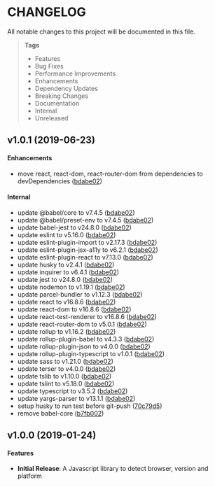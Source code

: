 # CHANGELOG

All notable changes to this project will be documented in this file.

> **Tags**
> - Features
> - Bug Fixes
> - Performance Improvements
> - Enhancements
> - Dependency Updates
> - Breaking Changes
> - Documentation
> - Internal
> - Unreleased

## v1.0.1 (2019-06-23)

#### Enhancements

- move react, react-dom, react-router-dom from dependencies to devDependencies ([bdabe02](https://github.com/sibiraj-s/browser-dtector/commit/bdabe02))

#### Internal

- update @babel/core to v7.4.5 ([bdabe02](https://github.com/sibiraj-s/browser-dtector/commit/bdabe02))
- update @babel/preset-env to v7.4.5 ([bdabe02](https://github.com/sibiraj-s/browser-dtector/commit/bdabe02))
- update babel-jest to v24.8.0 ([bdabe02](https://github.com/sibiraj-s/browser-dtector/commit/bdabe02))
- update eslint to v5.16.0 ([bdabe02](https://github.com/sibiraj-s/browser-dtector/commit/bdabe02))
- update eslint-plugin-import to v2.17.3 ([bdabe02](https://github.com/sibiraj-s/browser-dtector/commit/bdabe02))
- update eslint-plugin-jsx-a11y to v6.2.1 ([bdabe02](https://github.com/sibiraj-s/browser-dtector/commit/bdabe02))
- update eslint-plugin-react to v7.13.0 ([bdabe02](https://github.com/sibiraj-s/browser-dtector/commit/bdabe02))
- update husky to v2.4.1 ([bdabe02](https://github.com/sibiraj-s/browser-dtector/commit/bdabe02))
- update inquirer to v6.4.1 ([bdabe02](https://github.com/sibiraj-s/browser-dtector/commit/bdabe02))
- update jest to v24.8.0 ([bdabe02](https://github.com/sibiraj-s/browser-dtector/commit/bdabe02))
- update nodemon to v1.19.1 ([bdabe02](https://github.com/sibiraj-s/browser-dtector/commit/bdabe02))
- update parcel-bundler to v1.12.3 ([bdabe02](https://github.com/sibiraj-s/browser-dtector/commit/bdabe02))
- update react to v16.8.6 ([bdabe02](https://github.com/sibiraj-s/browser-dtector/commit/bdabe02))
- update react-dom to v16.8.6 ([bdabe02](https://github.com/sibiraj-s/browser-dtector/commit/bdabe02))
- update react-test-renderer to v16.8.6 ([bdabe02](https://github.com/sibiraj-s/browser-dtector/commit/bdabe02))
- update react-router-dom to v5.0.1 ([bdabe02](https://github.com/sibiraj-s/browser-dtector/commit/bdabe02))
- update rollup to v1.16.2 ([bdabe02](https://github.com/sibiraj-s/browser-dtector/commit/bdabe02))
- update rollup-plugin-babel to v4.3.3 ([bdabe02](https://github.com/sibiraj-s/browser-dtector/commit/bdabe02))
- update rollup-plugin-json to v4.0.0 ([bdabe02](https://github.com/sibiraj-s/browser-dtector/commit/bdabe02))
- update rollup-plugin-typescript to v1.0.1 ([bdabe02](https://github.com/sibiraj-s/browser-dtector/commit/bdabe02))
- update sass to v1.21.0 ([bdabe02](https://github.com/sibiraj-s/browser-dtector/commit/bdabe02))
- update terser to v4.0.0 ([bdabe02](https://github.com/sibiraj-s/browser-dtector/commit/bdabe02))
- update tslib to v1.10.0 ([bdabe02](https://github.com/sibiraj-s/browser-dtector/commit/bdabe02))
- update tslint to v5.18.0 ([bdabe02](https://github.com/sibiraj-s/browser-dtector/commit/bdabe02))
- update typescript to v3.5.2 ([bdabe02](https://github.com/sibiraj-s/browser-dtector/commit/bdabe02))
- update yargs-parser to v13.1.1 ([bdabe02](https://github.com/sibiraj-s/browser-dtector/commit/bdabe02))
- setup husky to run test before git-push ([70c79d5](https://github.com/sibiraj-s/browser-dtector/commit/70c79d5))
- remove babel-core ([b7fb002](https://github.com/sibiraj-s/browser-dtector/commit/b7fb002))

## v1.0.0 (2019-01-24)

#### Features

- **Initial Release**: A Javascript library to detect browser, version and platform
